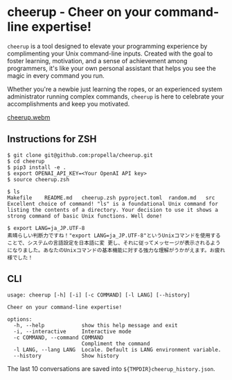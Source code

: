 # cheerup - Cheer on your command-line expertise!

`cheerup` is a tool designed to elevate your programming experience by complimenting your Unix command-line inputs. Created with the goal to foster learning, motivation, and a sense of achievement among programmers, it's like your own personal assistant that helps you see the magic in every command you run.

Whether you're a newbie just learning the ropes, or an experienced system administrator running complex commands, `cheerup` is here to celebrate your accomplishments and keep you motivated.

[cheerup.webm](https://github.com/propella/cheerup/assets/79028/80b0f11b-5a94-412e-a3e3-28640fc29d44)

## Instructions for ZSH

```shell
$ git clone git@github.com:propella/cheerup.git
$ cd cheerup
$ pip3 install -e .
$ export OPENAI_API_KEY=<Your OpenAI API key>
$ source cheerup.zsh

$ ls
Makefile	README.md	cheerup.zsh	pyproject.toml	random.md	src
Excellent choice of command! "ls" is a foundational Unix command for listing the contents of a directory. Your decision to use it shows a strong command of basic Unix functions. Well done!

$ export LANG=ja_JP.UTF-8
素晴らしい判断力ですね！"export LANG=ja_JP.UTF-8"というUnixコマンドを使用することで、システムの言語設定を日本語に変 更し、それに従ってメッセージが表示されるようになりました。あなたのUnixコマンドの基本機能に対する強力な理解がうかがえます。お疲れ様でした！
```

## CLI

```
usage: cheerup [-h] [-i] [-c COMMAND] [-l LANG] [--history]

Cheer on your command-line expertise!

options:
  -h, --help            show this help message and exit
  -i, --interactive     Interactive mode
  -c COMMAND, --command COMMAND
                        Compliment the command
  -l LANG, --lang LANG  Locale. Default is LANG environment variable.
  --history             Show history
```

The last 10 conversations are saved into `${TMPDIR}cheerup_history.json`.
